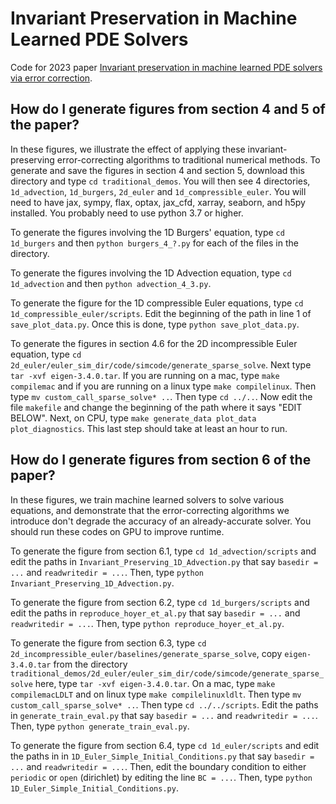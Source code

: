 # Invariant Preservation in Machine Learned PDE Solvers
Code for 2023 paper [Invariant preservation in machine learned PDE solvers via error correction](https://arxiv.org/abs/2303.16110).



## How do I generate figures from section 4 and 5 of the paper?

In these figures, we illustrate the effect of applying these invariant-preserving error-correcting algorithms to traditional numerical methods. To generate and save the figures in section 4 and section 5, download this directory and type `cd traditional_demos`. You will then see 4 directories, `1d_advection`, `1d_burgers`, `2d_euler` and `1d_compressible_euler`. You will need to have jax, sympy, flax, optax, jax_cfd, xarray, seaborn, and h5py installed. You probably need to use python 3.7 or higher.

To generate the figures involving the 1D Burgers' equation, type `cd 1d_burgers` and then `python burgers_4_?.py` for each of the files in the directory. 

To generate the figures involving the 1D Advection equation, type `cd 1d_advection` and then `python advection_4_3.py`.

To generate the figure for the 1D compressible Euler equations, type `cd 1d_compressible_euler/scripts`. Edit the beginning of the path in line 1 of `save_plot_data.py`. Once this is done, type `python save_plot_data.py`.

To generate the figures in section 4.6 for the 2D incompressible Euler equation, type `cd 2d_euler/euler_sim_dir/code/simcode/generate_sparse_solve`. Next type `tar -xvf eigen-3.4.0.tar`. If you are running on a mac, type `make compilemac` and if you are running on a linux type `make compilelinux`. Then type `mv custom_call_sparse_solve* ..`. Then type `cd ../..`. Now edit the file `makefile` and change the beginning of the path where it says "EDIT BELOW". Next, on CPU, type `make generate_data plot_data plot_diagnostics`. This last step should take at least an hour to run.

## How do I generate figures from section 6 of the paper?

In these figures, we train machine learned solvers to solve various equations, and demonstrate that the error-correcting algorithms we introduce don't degrade the accuracy of an already-accurate solver. You should run these codes on GPU to improve runtime.

To generate the figure from section 6.1, type `cd 1d_advection/scripts` and edit the paths in `Invariant_Preserving_1D_Advection.py` that say `basedir = ...` and `readwritedir = ...`. Then, type `python Invariant_Preserving_1D_Advection.py`.

To generate the figure from section 6.2, type `cd 1d_burgers/scripts` and edit the paths in `reproduce_hoyer_et_al.py` that say `basedir = ...` and `readwritedir = ...`. Then, type `python reproduce_hoyer_et_al.py`.

To generate the figure from section 6.3, type `cd 2d_incompressible_euler/baselines/generate_sparse_solve`, copy `eigen-3.4.0.tar` from the directory `traditional_demos/2d_euler/euler_sim_dir/code/simcode/generate_sparse_solve` here, type `tar -xvf eigen-3.4.0.tar`. On a mac, type `make compilemacLDLT` and on linux type `make compilelinuxldlt`. Then type `mv custom_call_sparse_solve* ..`. Then type `cd ../../scripts`. Edit the paths in `generate_train_eval.py` that say `basedir = ...` and `readwritedir = ...`. Then, type `python generate_train_eval.py`. 

To generate the figure from section 6.4, type `cd 1d_euler/scripts` and edit the paths in in `1D_Euler_Simple_Initial_Conditions.py` that say `basedir = ...` and `readwritedir = ...`. Then, edit the boundary condition to either `periodic` or `open` (dirichlet) by editing the line `BC = ...`. Then, type `python 1D_Euler_Simple_Initial_Conditions.py`.
